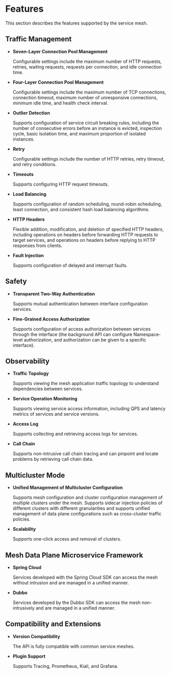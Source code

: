 # Features

This section describes the features supported by the service mesh.

## Traffic Management

- **Seven-Layer Connection Pool Management**

    Configurable settings include the maximum number of HTTP requests, retries, waiting requests, requests per connection, and idle connection time.

- **Four-Layer Connection Pool Management**

    Configurable settings include the maximum number of TCP connections, connection timeout, maximum number of unresponsive connections, minimum idle time, and health check interval.

- **Outlier Detection**

    Supports configuration of service circuit breaking rules, including the number of consecutive errors before an instance is evicted, inspection cycle, basic isolation time, and maximum proportion of isolated instances.

- **Retry**

    Configurable settings include the number of HTTP retries, retry timeout, and retry conditions.

- **Timeouts**

    Supports configuring HTTP request timeouts.

- **Load Balancing**

    Supports configuration of random scheduling, round-robin scheduling, least connection, and consistent hash load balancing algorithms.

- **HTTP Headers**

    Flexible addition, modification, and deletion of specified HTTP headers, including operations on headers before forwarding HTTP requests to target services, and operations on headers before replying to HTTP responses from clients.

- **Fault Injection**

    Supports configuration of delayed and interrupt faults.

## Safety

- **Transparent Two-Way Authentication**

    Supports mutual authentication between interface configuration services.

- **Fine-Grained Access Authorization**

    Supports configuration of access authorization between services through the interface (the background API can configure Namespace-level authorization, and authorization can be given to a specific interface).

## Observability

- **Traffic Topology**

    Supports viewing the mesh application traffic topology to understand dependencies between services.

- **Service Operation Monitoring**

    Supports viewing service access information, including QPS and latency metrics of services and service versions.

- **Access Log**

    Supports collecting and retrieving access logs for services.

- **Call Chain**

    Supports non-intrusive call chain tracing and can pinpoint and locate problems by retrieving call chain data.

## Multicluster Mode

- **Unified Management of Multicluster Configuration**

    Supports mesh configuration and cluster configuration management of multiple clusters under the mesh. Supports sidecar injection policies of different clusters with different granularities and supports unified management of data plane configurations such as cross-cluster traffic policies.

- **Scalability**

    Supports one-click access and removal of clusters.

## Mesh Data Plane Microservice Framework

- **Spring Cloud**

    Services developed with the Spring Cloud SDK can access the mesh without intrusion and are managed in a unified manner.

- **Dubbo**

    Services developed by the Dubbo SDK can access the mesh non-intrusively and are managed in a unified manner.

## Compatibility and Extensions

- **Version Compatibility**

    The API is fully compatible with common service meshes.

- **Plugin Support**

    Supports Tracing, Prometheus, Kiali, and Grafana.
